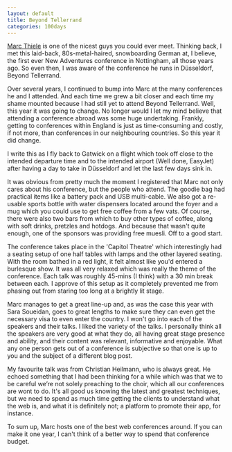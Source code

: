 ```yaml
---
layout: default
title: Beyond Tellerrand
categories: 100days
---
```


[Marc Thiele](https://twitter.com/marcthiele) is one of the nicest guys you could ever meet. Thinking back, I met this laid-back, 80s-metal-haired, snowboarding German at, I believe, the first ever New Adventures conference in Nottingham, all those years ago. So even then, I was aware of the conference he runs in Düsseldorf, Beyond Tellerrand.

Over several years, I continued to bump into Marc at the many conferences he and I attended. And each time we grew a bit closer and each time my shame mounted because I had still yet to attend Beyond Tellerrand. Well, this year it was going to change. No longer would I let my mind believe that attending a conference abroad was some huge undertaking. Frankly, getting to conferences within England is just as time-consuming and costly, if not more, than conferences in our neighbouring countries. So this year it did change.

I write this as I fly back to Gatwick on a flight which took off close to the intended departure time and to the intended airport (Well done, EasyJet) after having a day to take in Düsseldorf and let the last few days sink in.

It was obvious from pretty much the moment I registered that Marc not only cares about his conference, but the people who attend. The goodie bag had practical items like a battery pack and USB multi-cable. We also got a re-usable sports bottle with water dispensers located around the foyer and a mug which you could use to get free coffee from a few vats. Of course, there were also two bars from which to buy other types of coffee, along with soft drinks, pretzles and hotdogs. And because that wasn't quite enough, one of the sponsors was providing free muesli. Off to a good start.

The conference takes place in the 'Capitol Theatre' which interestingly had a seating setup of one half tables with lamps and the other layered seating. With the room bathed in a red light, it felt almost like you'd entered a burlesque show. It was all very relaxed which was really the theme of the conference. Each talk was roughly 45-mins (I think) with a 30 min break between each. I approve of this setup as it completely prevented me from phasing out from staring too long at a brightly lit stage.

Marc manages to get a great line-up and, as was the case this year with Sara Soueidan, goes to great lengths to make sure they can even get the necessary visa to even enter the country. I won't go into each of the speakers and their talks. I liked the variety of the talks. I personally think all the speakers are very good at what they do, all having great stage presence and ability, and their content was relevant, informative and enjoyable. What any one person gets out of a conference is subjective so that one is up to you and the subject of a different blog post.

My favourite talk was from Christian Heilmann, who is always great. He echoed something that I had been thinking for a while which was that we to be careful we’re not solely preaching to the choir, which all our conferences are wont to do. It's all good us knowing the latest and greatest techniques, but we need to spend as much time getting the clients to understand what the web is, and what it is definitely not; a platform to promote their app, for instance.

To sum up, Marc hosts one of the best web conferences around. If you can make it one year, I can't think of a better way to spend that conference budget.

